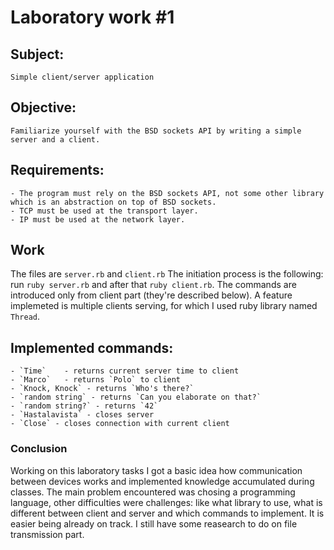 # Laboratory work #1

## Subject:
	Simple client/server application

## Objective:
	Familiarize yourself with the BSD sockets API by writing a simple server and a client.

## Requirements:
	- The program must rely on the BSD sockets API, not some other library which is an abstraction on top of BSD sockets.
	- TCP must be used at the transport layer.
	- IP must be used at the network layer.

## Work
The files are `server.rb` and `client.rb`
The initiation process is the following: run `ruby server.rb` and after that `ruby client.rb`. The commands are introduced only from client part (they're described below).
A feature implemeted is multiple clients serving, for which I used ruby library named `Thread`.

## Implemented commands:
	- `Time` 	- returns current server time to client
	- `Marco` 	- returns `Polo` to client
	- `Knock, Knock` - returns `Who's there?`
	- `random string` - returns `Can you elaborate on that?`
	- `random string?` - returns `42`
	- `Hastalavista` - closes server
	- `Close` - closes connection with current client

### Conclusion
Working on this laboratory tasks I got a basic idea how communication between devices works and implemented knowledge accumulated during classes. The main problem encountered was chosing a programming language, other difficulties were challenges: like what library to use, what is different between client and server and which commands to implement. It is easier being already on track. I still have some reasearch to do on file transmission part.

